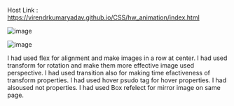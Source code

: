 Host Link : https://virendrkumaryadav.github.io/CSS/hw_animation/index.html

![image](https://github.com/VirendrKumarYadav/CSS/assets/87600216/ca8de56d-5a49-46ae-a503-355f9d0d2563)

![image](https://github.com/VirendrKumarYadav/CSS/assets/87600216/c4161783-f67b-4776-8367-2b680a04bd63)

I had used flex for alignment and make images in a row at center.
I had used transform for rotation and make them more effective image used perspective.
I had used transition also for making time efactiveness of transform properties.
I had used hover psudo tag for hover properties.
I had alsoused not properties.
I had used Box refelect for mirror image on same page.
